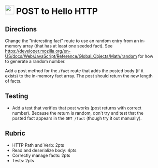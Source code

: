 <img src="https://cloud.githubusercontent.com/assets/478864/22186847/68223ce6-e0b1-11e6-8a62-0e3edc96725e.png" width=30> POST to Hello HTTP
======

## Directions

Change the "interesting fact" route to use an random entry from an in-memory array (that has at least one seeded fact). See https://developer.mozilla.org/en-US/docs/Web/JavaScript/Reference/Global_Objects/Math/random for how to generate a random number.

Add a post method for the `/fact` route that adds the posted body (if it exists) to the in-memory fact array. 
The post should return the new length of facts.

## Testing

* Add a test that verifies that post works (post returns with correct number). Because the return is random, 
don't try and test that the posted fact appears in the `GET /fact` (though try it out manually).

## Rubric

* HTTP Path and Verb: 2pts
* Read and deserialize body: 4pts
* Correctly manage facts: 2pts
* Tests: 2pts
